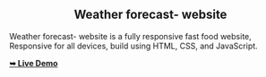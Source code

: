 <h2 align="center">Weather forecast- website</h2>

  Weather forecast- website is a fully responsive fast food website, <br />Responsive for all devices, build using HTML, CSS, and JavaScript.

  <a href=" https://mehakgaddi.github.io/Movie-Review-and-Booking-Website/"><strong>➥ Live Demo</strong></a>

</div>

<br />


